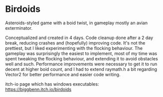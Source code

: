 # Birdoids
Asteroids-styled game with a boid twist, in gameplay mostly an avian exterminator.

Conceptualized and created in 4 days. Code cleanup done after a 2 day break, reducing crashes and (hopefully) improving code.
It's not the prettiest, but I liked experimenting with the flocking behaviour.
The gameplay was surprisingly the easiest to implement, most of my time was spent tweaking the flocking behaviour,
and extending it to avoid obstacles well and such.
Performance improvements were necessary to get it to run decent at higher boid count,
and I had to extend raymath.h a bit regarding Vector2 for better performance and easier code writing.

itch-io page which has windows executables: https://biggbenn.itch.io/birdoids
